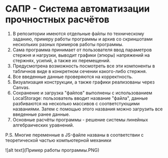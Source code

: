 # САПР - Система автоматизации прочностных расчётов
1. В репозитории имеются отдельные файлы по техническому заданию, примеру работы программы и архив со скриншотами нескольких разных примеров работы программы.
2. Сама программа принимает от пользователя ввод параметров стержня и нагрузки, выводит графики (эпюры) напряжений на стержнях, усилий, а также их перемещений.
3. Предусмотрена возможность посмотреть все эти компоненты в табличнов виде в конкретном сечении какого-либо стержня.
4. Все введенные данные проверяются на корректность.
5. Визуализация конструкции, а также графики реализованы через Canvas.
6. Сохранение и загрузка "файлов" выполнены с использованием LocalStorage: пользователь вводит название "файла", данные разбиваются на несколько массивов с соответстующими названиями. Затем с помощью этого названия можно загрузить все введенные ранее данные.
7. Основные расчёты программы - решение системы линейных алгебраических уравнений.

P.S. Многие переменные в JS-файле названы в соответствии с теоретической частью компьютерной механики

![alt text](Пример работы программы.PNG)
